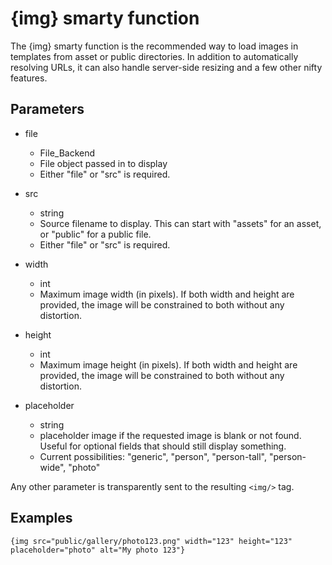 # {img} smarty function

The {img} smarty function is the recommended way to load images in templates from asset or public directories.  In addition to automatically resolving URLs, it can also handle server-side resizing and a few other nifty features.

## Parameters

* file
    * File_Backend
    * File object passed in to display
    * Either "file" or "src" is required.

* src
    * string
    * Source filename to display.  This can start with "assets" for an asset, or "public" for a public file.
    * Either "file" or "src" is required.

* width
    * int
    * Maximum image width (in pixels).  If both width and height are provided, the image will be constrained to both without any distortion.

* height
    * int
    * Maximum image height (in pixels).  If both width and height are provided, the image will be constrained to both without any distortion.

* placeholder
    * string
    * placeholder image if the requested image is blank or not found.  Useful for optional fields that should still display something.
    * Current possibilities: "generic", "person", "person-tall", "person-wide", "photo"

Any other parameter is transparently sent to the resulting `<img/>` tag.


## Examples

    {img src="public/gallery/photo123.png" width="123" height="123" placeholder="photo" alt="My photo 123"}